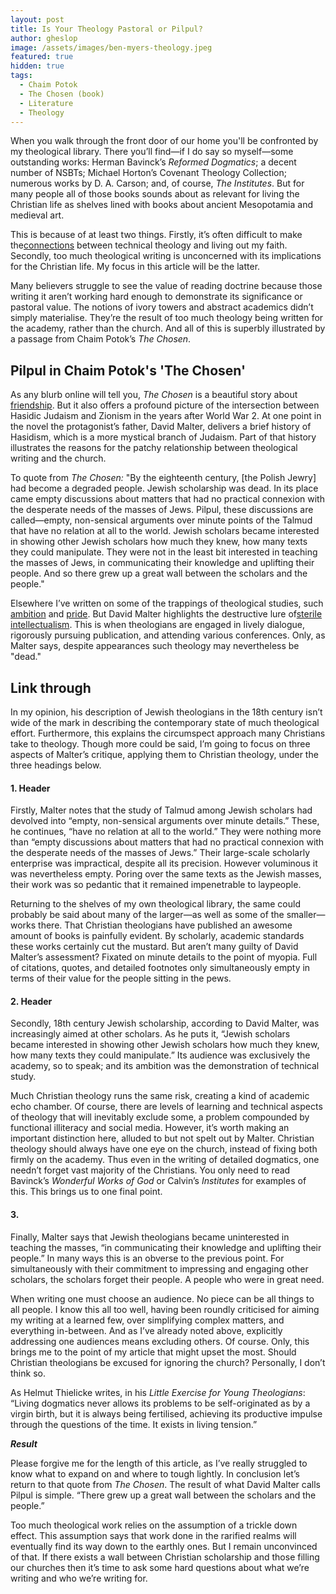```yaml
---
layout: post
title: Is Your Theology Pastoral or Pilpul?
author: gheslop
image: /assets/images/ben-myers-theology.jpeg
featured: true
hidden: true
tags:
  - Chaim Potok
  - The Chosen (book)
  - Literature
  - Theology
---
```

When you walk through the front door of our home you'll be confronted by my theological library. There you’ll find—if I do say so myself—some outstanding works: Herman Bavinck’s *Reformed Dogmatics*; a decent number of NSBTs; Michael Horton’s Covenant Theology Collection; numerous works by D. A. Carson; and, of course, *The Institutes*. But for many people all of those books sounds about as relevant for living the Christian life as shelves lined with books about ancient Mesopotamia and medieval art.

This is because of at least two things. Firstly, it’s often difficult to make the[connections](https://rekindle.co.za/content/2021-12-02-trinity) between technical theology and living out my faith. Secondly, too much theological writing is unconcerned with its implications for the Christian life. My focus in this article will be the latter.

Many believers struggle to see the value of reading doctrine because those writing it aren’t working hard enough to demonstrate its significance or pastoral value. The notions of ivory towers and abstract academics didn’t simply materialise. They’re the result of too much theology being written for the academy, rather than the church. And all of this is superbly illustrated by a passage from Chaim Potok’s *The Chosen*.

## Pilpul in Chaim Potok's 'The Chosen'

As any blurb online will tell you, *The Chosen* is a beautiful story about [friendship](https://rekindle.co.za/content/2021-05-12-eulogy-friendship). But it also offers a profound picture of the intersection between Hasidic Judaism and Zionism in the years after World War 2. At one point in the novel the protagonist’s father, David Malter, delivers a brief history of Hasidism, which is a more mystical branch of Judaism. Part of that history illustrates the reasons for the patchy relationship between theological writing and the church.

To quote from *The Chosen:* "By the eighteenth century, \[the Polish Jewry] had become a degraded people. Jewish scholarship was dead. In its place came empty discussions about matters that had no practical connexion with the desperate needs of the masses of Jews. Pilpul, these discussions are called—empty, non-sensical arguments over minute points of the Talmud that have no relation at all to the world. Jewish scholars became interested in showing other Jewish scholars how much they knew, how many texts they could manipulate. They were not in the least bit interested in teaching the masses of Jews, in communicating their knowledge and uplifting their people. And so there grew up a great wall between the scholars and the people."

Elsewhere I’ve written on some of the trappings of theological studies, such [ambition](https://rekindle.co.za/content/2022-04-22-christian-theologian-101-ambition) and [pride](https://rekindle.co.za/content/2022-02-16-christian-theologian-101-humility). But David Malter highlights the destructive lure of[sterile intellectualism](https://rekindle.co.za/content/2022-03-15-christian-theologian-101-intellectual-lust). This is when theologians are engaged in lively dialogue, rigorously pursuing publication, and attending various conferences. Only, as Malter says, despite appearances such theology may nevertheless be "dead."

## Link through

In my opinion, his description of Jewish theologians in the 18th century isn’t wide of the mark in describing the contemporary state of much theological effort. Furthermore, this explains the circumspect approach many Christians take to theology. Though more could be said, I’m going to focus on three aspects of Malter’s critique, applying them to Christian theology, under the three headings below.

#### 1. Header

Firstly, Malter notes that the study of Talmud among Jewish scholars had devolved into “empty, non-sensical arguments over minute details.” These, he continues, “have no relation at all to the world.” They were nothing more than “empty discussions about matters that had no practical connexion with the desperate needs of the masses of Jews.” Their large-scale scholarly enterprise was impractical, despite all its precision. However voluminous it was nevertheless empty. Poring over the same texts as the Jewish masses, their work was so pedantic that it remained impenetrable to laypeople.

Returning to the shelves of my own theological library, the same could probably be said about many of the larger—as well as some of the smaller—works there. That Christian theologians have published an awesome amount of books is painfully evident. By scholarly, academic standards these works certainly cut the mustard. But aren’t many guilty of David Malter’s assessment? Fixated on minute details to the point of myopia. Full of citations, quotes, and detailed footnotes only simultaneously empty in terms of their value for the people sitting in the pews.

#### 2. Header

Secondly, 18th century Jewish scholarship, according to David Malter, was increasingly aimed at other scholars. As he puts it, “Jewish scholars became interested in showing other Jewish scholars how much they knew, how many texts they could manipulate.” Its audience was exclusively the academy, so to speak; and its ambition was the demonstration of technical study. 

Much Christian theology runs the same risk, creating a kind of academic echo chamber. Of course, there are levels of learning and technical aspects of theology that will inevitably exclude some, a problem compounded by functional illiteracy and social media. However, it’s worth making an important distinction here, alluded to but not spelt out by Malter. Christian theology should always have one eye on the church, instead of fixing both firmly on the academy. Thus even in the writing of detailed dogmatics, one needn’t forget vast majority of the Christians. You only need to read Bavinck’s *Wonderful Works of God* or Calvin’s *Institutes* for examples of this. This brings us to one final point.

#### 3. 

Finally, Malter says that Jewish theologians became uninterested in teaching the masses, “in communicating their knowledge and uplifting their people.” In many ways this is an obverse to the previous point. For simultaneously with their commitment to impressing and engaging other scholars, the scholars forget their people. A people who were in great need.

When writing one must choose an audience. No piece can be all things to all people. I know this all too well, having been roundly criticised for aiming my writing at a learned few, over simplifying complex matters, and everything in-between. And as I’ve already noted above, explicitly addressing one audiences means excluding others. Of course. Only, this brings me to the point of my article that might upset the most. Should Christian theologians be excused for ignoring the church? Personally, I don’t think so.

As Helmut Thielicke writes, in his *Little Exercise for Young Theologians*: “Living dogmatics never allows its problems to be self-originated as by a virgin birth, but it is always being fertilised, achieving its productive impulse through the questions of the time. It exists in living tension.”

***Result***

Please forgive me for the length of this article, as I’ve really struggled to know what to expand on and where to tough lightly. In conclusion let’s return to that quote from *The Chosen*. The result of what David Malter calls Pilpul is simple. “There grew up a great wall between the scholars and the people.”

Too much theological work relies on the assumption of a trickle down effect. This assumption says that work done in the rarified realms will eventually find its way down to the earthly ones. But I remain unconvinced of that. If there exists a wall between Christian scholarship and those filling our churches then it’s time to ask some hard questions about what we’re writing and who we’re writing for.